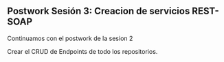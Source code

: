 ## Postwork Sesión 3: Creacion de servicios REST-SOAP

Continuamos con el postwork de la sesion 2

Crear el CRUD de Endpoints de todo los repositorios. 
